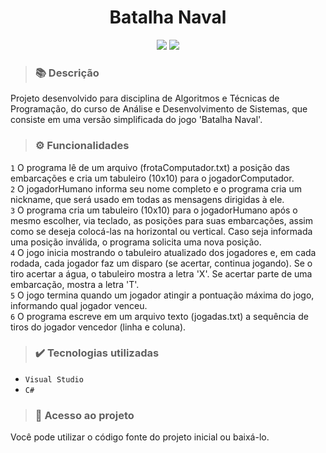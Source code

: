 <h1 align="center">Batalha Naval</h1>
<p align="center">
  <img src="https://img.shields.io/badge/STATUS-CONCLUIDO-green?style=plastic">
  <img src="https://img.shields.io/github/stars/deboradrf?style=social">
</p>

> ### 📚 Descrição
Projeto desenvolvido para disciplina de Algoritmos e Técnicas de Programação, do curso de Análise e Desenvolvimento de Sistemas, que consiste em uma versão simplificada do jogo 'Batalha Naval'.

> ### ⚙️ Funcionalidades
``1`` O programa lê de um arquivo (frotaComputador.txt) a posição das embarcações e cria um tabuleiro (10x10) para o jogadorComputador. <br>
``2`` O jogadorHumano informa seu nome completo e o programa cria um nickname, que será usado em todas as mensagens dirigidas à ele. <br>
``3`` O programa cria um tabuleiro (10x10) para o jogadorHumano após o mesmo escolher, via teclado, as posições para suas embarcações, assim como se deseja colocá-las na horizontal ou vertical. Caso seja informada uma posição inválida, o programa solicita uma nova posição. <br>
``4`` O jogo inicia mostrando o tabuleiro atualizado dos jogadores e, em cada rodada, cada jogador faz um disparo (se acertar, continua jogando). Se o tiro acertar a água, o tabuleiro mostra a letra 'X'. Se acertar parte de uma embarcação, mostra a letra 'T'. <br>
``5`` O jogo termina quando um jogador atingir a pontuação máxima do jogo, informando qual jogador venceu. <br>
``6`` O programa escreve em um arquivo texto (jogadas.txt) a sequência de tiros do jogador vencedor (linha e coluna).

> ### ✔️ Tecnologias utilizadas
- ``Visual Studio``
- ``C#``

> ### 📁 Acesso ao projeto
Você pode utilizar o código fonte do projeto inicial ou baixá-lo.
